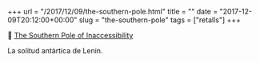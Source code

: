 +++
url = "/2017/12/09/the-southern-pole.html"
title = ""
date = "2017-12-09T20:12:00+00:00"
slug = "the-southern-pole"
tags = ["retalls"]
+++

📎 [The Southern Pole of Inaccessibility](http://www.amusingplanet.com/2017/12/the-southern-pole-of-inaccessibility.html)

La solitud antàrtica de Lenin.
